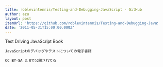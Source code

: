 ```yaml
---
title: roblevintennis/Testing-and-Debugging-JavaScript - GitHub
author: azu
layout: post
itemUrl: 'https://github.com/roblevintennis/Testing-and-Debugging-JavaScript/tree/c677226b447ac67621f805f4f38a4078f57d6d5b'
date: '2011-05-31T15:00:00.000Z'
---
```

Test Driving JavaScript Book

    JavaScriptのデバッグやテストについての電子書籍

    CC BY-SA 3.0で公開されてる
